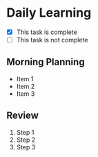 # Daily Learning
- [x] This task is complete
- [ ] This task is not complete
## Morning Planning
- Item 1
- Item 2
- Item 3
## Review
1. Step 1
1. Step 2
1. Step 3
